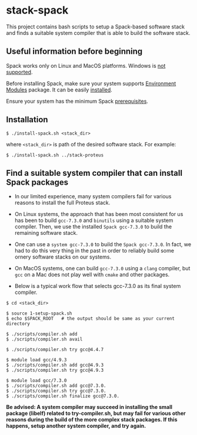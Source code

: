 stack-spack
===========

This project contains bash scripts to setup a Spack-based software stack and finds a suitable system compiler that is able to build the software stack.

Useful information before beginning
-----------------------------------

Spack works only on Linux and MacOS platforms. Windows is [not supported](https://github.com/spack/spack/issues/1515).

Before installing Spack, make sure your system supports [Environment Modules](http://modules.sourceforge.net/) package. It can be easily [installed](https://modules.readthedocs.io/en/stable/INSTALL.html).

Ensure your system has the minimum Spack [prerequisites](https://spack.readthedocs.io/en/latest/getting_started.html#prerequisites). 

Installation
------------

`$ ./install-spack.sh <stack_dir>`

where `<stack_dir>` is path of the desired software stack. For example:

`$ ./install-spack.sh ../stack-proteus`

Find a suitable system compiler that can install Spack packages 
-------------------------------------------------------------

- In our limited experience, many system compilers fail for various reasons to install the full Proteus stack. 

- On Linux systems, the approach that has been most consistent for us has been to build `gcc-7.3.0` and `binutils` using a suitable system compiler. Then, we use the installed `Spack gcc-7.3.0` to build the remaining software stack.

- One can use a `system gcc-7.3.0` to build the `Spack gcc-7.3.0`. In fact, we had to do this very thing in the past in order to reliably build some ornery software stacks on our systems. 

- On MacOS systems, one can build `gcc-7.3.0` using a `clang` compiler, but `gcc` on a Mac does not play well with `cmake` and other packages. 

- Below is a typical work flow that selects gcc-7.3.0 as its final system compiler.
```
$ cd <stack_dir>

$ source 1-setup-spack.sh
$ echo $SPACK_ROOT   # the output should be same as your current directory

$ ./scripts/compiler.sh add
$ ./scripts/compiler.sh avail

$ ./scripts/compiler.sh try gcc@4.4.7

$ module load gcc/4.9.3
$ ./scripts/compiler.sh add gcc@4.9.3
$ ./scripts/compiler.sh try gcc@4.9.3

$ module load gcc/7.3.0
$ ./scripts/compiler.sh add gcc@7.3.0.
$ ./scripts/compiler.sh try gcc@7.3.0.
$ ./scripts/compiler.sh finalize gcc@7.3.0.
```

**Be advised: 
A system compiler may succeed in installing the small package (libelf) related to try-compiler.sh, but may fail for various other reasons during the build of the more complex stack packages. If this happens, setup another system compiler, and try again.**

